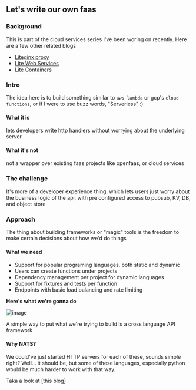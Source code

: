 ## Let's write our own faas

### Background

This is part of the cloud services series I've been woring on recently. Here are a few other related blogs
- [Liteginx proxy](https://ashupednekar.github.io/posts/write-your-own-reverse-proxy/)
- [Lite Web Services]()
- [Lite Containers]()

### Intro

The idea here is to build something similar to `aws lambda` or gcp's `cloud functions`, or if I were to use buzz words, "Serverless" :)

#### What it is
lets developers write http handlers without worrying about the underlying server

#### What it's not
not a wrapper over existing faas projects like openfaas, or cloud services


### The challenge

It's more of a developer experience thing, which lets users just worry about the business logic of the api, with pre configured access to pubsub, KV, DB, and object store

### Approach

The thing about building frameworks or "magic" tools is the freedom to make certain decisions about how we'd do things

#### What we need
- Support for popular programing languages, both static and dynamic
- Users can create functions under projects
- Dependency management per project for dynamic languages
- Support for fixtures and tests per function
- Endpoints with basic load balancing and rate limiting


**Here's what we're gonna do**

![image](https://github.com/user-attachments/assets/0288ca95-83cd-42d0-afa5-e9a1eeb70fa9)

A simple way to put what we're trying to build is a cross language API framework

#### Why NATS?

We could've just started HTTP servers for each of these, sounds simple right? Well... it should be, but some of these languages, especially python would be much harder to work with that way.

Taka a look at [this blog]




